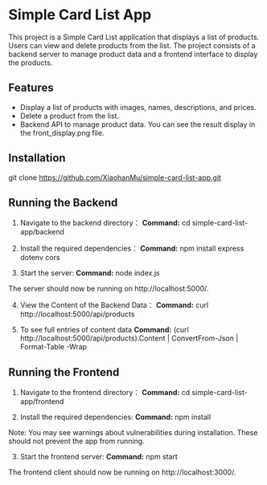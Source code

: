 # Simple Card List App
This project is a Simple Card List application that displays a list of products. Users can view and delete products from the list. The project consists of a backend server to manage product data and a frontend interface to display the products.

## Features
- Display a list of products with images, names, descriptions, and prices.
- Delete a product from the list.
- Backend API to manage product data.
You can see the result display in the front_display.png file.

## Installation
git clone https://github.com/XiaohanMu/simple-card-list-app.git

## Running the Backend
1. Navigate to the backend directory：
**Command:**
cd simple-card-list-app/backend

2. Install the required dependencies：
**Command:**
npm install express dotenv cors

3. Start the server:
**Command:**
node index.js

The server should now be running on http://localhost:5000/.

4. View the Content of the Backend Data：
**Command:**
curl http://localhost:5000/api/products

5. To see full entries of content data
**Command:**
(curl http://localhost:5000/api/products).Content | ConvertFrom-Json | Format-Table -Wrap


## Running the Frontend
1. Navigate to the frontend directory：
**Command:**
cd simple-card-list-app/frontend

2. Install the required dependencies:
**Command:**
npm install

Note: You may see warnings about vulnerabilities during installation. These should not prevent the app from running.

3. Start the frontend server:
**Command:**
npm start 

The frontend client should now be running on http://localhost:3000/.
